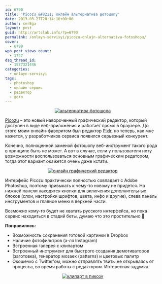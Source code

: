 ```yaml
---
id: 6790
title: 'Picozu &#8211; онлайн альтернатива фотошопу'
date: 2013-03-27T20:14:10+00:00
author: serEga
layout: post
guid: http://artslab.info/?p=6790
permalink: /onlayn-servisyi/picozu-onlajn-alternativa-fotoshopu/
cover:
  - 6799
wpb_post_views_count:
  - 1747
dsq_thread_id:
  - 1577321446
categories:
  - onlayn-servisyi
tags:
  - photoshop
  - онлайн сервис
  - редактор
  - фото
---
```

<center>
  <a href="http://googledrive.com/host/0B9lHVSSSdxdxd0hjdUdmRzY3Tjg/onlain_redaktor.jpg"><img src="http://googledrive.com/host/0B9lHVSSSdxdxd0hjdUdmRzY3Tjg/onlain_redaktor-300x153.jpg" alt="альтернатива фотошопа" class="aligncenter size-medium wp-image-6796" srcset="http://googledrive.com/host/0B9lHVSSSdxdxd0hjdUdmRzY3Tjg/onlain_redaktor-300x153.jpg 300w, http://googledrive.com/host/0B9lHVSSSdxdxd0hjdUdmRzY3Tjg/onlain_redaktor-1024x525.jpg 1024w, http://googledrive.com/host/0B9lHVSSSdxdxd0hjdUdmRzY3Tjg/onlain_redaktor.jpg 1134w" sizes="(max-width: 300px) 100vw, 300px" /></a>
</center>

[Picozu](http://www.picozu.com/editor) &#8211; это новый навороченный графический редактор, который доступен в виде веб-приложения и работает прямо в браузере. До этого моим онлайн-фаворитом был редактор [Pixlr](http://artslab.info/podborki/onlayn-redaktoryi-fotografiy/ "Онлайн редакторы фотографий"), но теперь, как мне кажется, у разработчиков сервиса появился серьезный конкурент.

<!--more-->

Конечно, полноценной заменой фотошопу веб-инструмент такого рода в принципе быть не может. А вот в случае, если у пользователя нету возможности воспользоваться основным графическим редатором, тогда этот вариант окажется очень даже кстати.

<center>
  <a href="http://googledrive.com/host/0B9lHVSSSdxdxd0hjdUdmRzY3Tjg/picozu_editor.jpg"><img src="http://googledrive.com/host/0B9lHVSSSdxdxd0hjdUdmRzY3Tjg/picozu_editor-300x211.jpg" alt="онлайн графический редактор" class="aligncenter size-medium wp-image-6791" srcset="http://googledrive.com/host/0B9lHVSSSdxdxd0hjdUdmRzY3Tjg/picozu_editor-300x211.jpg 300w, http://googledrive.com/host/0B9lHVSSSdxdxd0hjdUdmRzY3Tjg/picozu_editor.jpg 896w" sizes="(max-width: 300px) 100vw, 300px" /></a>
</center>

Интерфейс Picozu практически полностью совпадает с Adobe Photoshop, поэтому привыкать к чему-то новому не придется. На нижней панели находятся кнопки для включения дополнительных блоков (слои, настройки шрифтов, цвета, инфо и другие), слева панель инструментов и главное меню в верхней части.

Возможно кому-то будет не хватать русского интерфейса, но пока сервис находиться в стадий беты, думаю что это простительно 🙂

**Понравилось:**

  * Возможность сохранения готовой картинки в Dropbox
  * Наличие фотофильтров (а-ля Instagram)
  * Встроенная галерея с клипартом
  * Встроенный инструмент для быстрого создания демотиваторов (заготовка), генератор мозаек (patterns) и цветовых палитр
  * Окошечко с Twitter&#8217;ом, можно отправлять твиты не открываясь от процесса, во время работы с редактором. Интересная задумка.

<center>
  <a href="http://googledrive.com/host/0B9lHVSSSdxdxd0hjdUdmRzY3Tjg/galereya_cliparta.jpg"><img src="http://googledrive.com/host/0B9lHVSSSdxdxd0hjdUdmRzY3Tjg/galereya_cliparta-300x124.jpg" alt="клипарт в пикозу" class="aligncenter size-medium wp-image-6795" srcset="http://googledrive.com/host/0B9lHVSSSdxdxd0hjdUdmRzY3Tjg/galereya_cliparta-300x124.jpg 300w, http://googledrive.com/host/0B9lHVSSSdxdxd0hjdUdmRzY3Tjg/galereya_cliparta-1024x425.jpg 1024w, http://googledrive.com/host/0B9lHVSSSdxdxd0hjdUdmRzY3Tjg/galereya_cliparta.jpg 1456w" sizes="(max-width: 300px) 100vw, 300px" /></a>
</center>